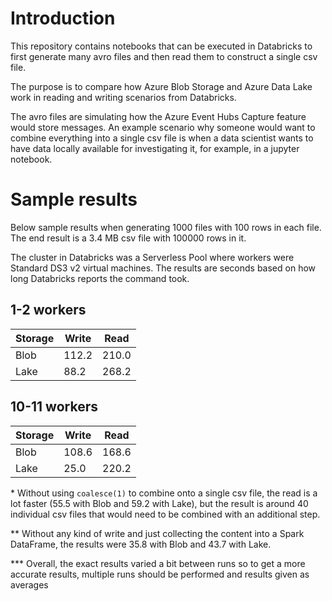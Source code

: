 
# Introduction

This repository contains notebooks that can be executed in Databricks to first generate many avro files and then read them to construct a single csv file.

The purpose is to compare how Azure Blob Storage and Azure Data Lake work in reading and writing scenarios from Databricks.

The avro files are simulating how the Azure Event Hubs Capture feature would store messages. An example scenario why someone would want to combine everything into a single csv file is when a data scientist wants to have data locally available for investigating it, for example, in a jupyter notebook.

# Sample results

Below sample results when generating 1000 files with 100 rows in each file. The end result is a 3.4 MB csv file with 100000 rows in it.

The cluster in Databricks was a Serverless Pool where workers were Standard DS3 v2 virtual machines. The results are seconds based on how long Databricks reports the command took.

## 1-2 workers

| Storage | Write | Read  |
|---------|-------|-------|
| Blob    | 112.2 | 210.0 |
| Lake    | 88.2  | 268.2 |

## 10-11 workers

| Storage | Write | Read  |
|---------|-------|-------|
| Blob    | 108.6 | 168.6 |
| Lake    | 25.0  | 220.2 |

\* Without using `coalesce(1)` to combine onto a single csv file, the read is a lot faster (55.5 with Blob and 59.2 with Lake), but the result is around 40 individual csv files that would need to be combined with an additional step.

** Without any kind of write and just collecting the content into a Spark DataFrame, the results were 35.8 with Blob and 43.7 with Lake.

*** Overall, the exact results varied a bit between runs so to get a more accurate results, multiple runs should be performed and results given as averages